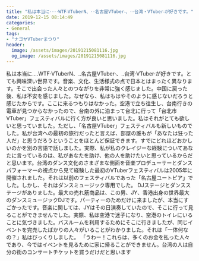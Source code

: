 ```yaml
---
title: "私は本当に‥‥WTF‧VTuberN、‥名古屋VTuber‧、‥台湾‧VTuber‧が好きです。"
date: 2019-12-15 08:14:49
categories:
- General
tags:
- "ナゴヤVTuberまつり"
header:
  image: /assets/images/20191215081116.jpg
  og_image: /assets/images/20191215081116.jpg
---
```


私は本当に‥‥WTF‧VTuberN、‥名古屋VTuber‧、‥台湾‧VTuber‧が好きです。とても興味深い世界です。音楽、文化、生活様式の点で日本とはまったく異なります。そこで出会った人々とのつながりを非常に強く感じました。中国に戻った後、私は不安を感じました。なぜなら、私はもはやそのように感じないだろうと感じたからです。ここに来るつもりはなかった。空港で立ち往生し、台南行きの電車が見つからなかったので、台南の外に泊まって台北に行って「台北市VTuber」フェスティバルに行く方が良いと思いました。私はそれがとても欲しいと思っていました。ただし、「名古屋VTuber」フェスティバルも新しいものでした。私が台湾への最初の旅行だったと言えば、部屋の誰もが「あなたは狂った人だ」と思うだろうということをほとんど保証できます。すでにどれほどおかしいのかを別の言語で話しました。実際、私が私のクレイジーな経験についてあなたに言っているのは、私があなたを助け、他の人を助けたいと思っているからだと思います。台湾のダンス文化のさまざまな側面を音楽プロデューサーとダンスパフォーマーの視点から見て経験した最初のVTuberフェスティバルは2005年に開催されました。それは以前のフェスティバルであった「名古屋ユートピア」でした。しかし、それはダンスミュージック専用でした。 DJステージとダンスステージがありました。最大の売れ筋商品は、この男、JY、香港出身の世界最大のダンスミュージックDJです。パーティーのためだけに来ましたが、本当にすごかったです。音楽に関しては、JYはその日演奏していたので、そこに行って見ることができませんでした。実際、私は空港で迷子になり、空港のトイレにいることに気づきました。バスルームを利用するためにそこに行きましたが、同じイベントを完売したばかりの人々がいることがわかりました。それは「一体何なの？」私はびっくりしました。 「うわー！これらは、多くのお金を払った人々であり、今ではイベントを見るために家に帰ることができません。台湾の人は自分の街のコンサートチケットを買うだけだと思います
